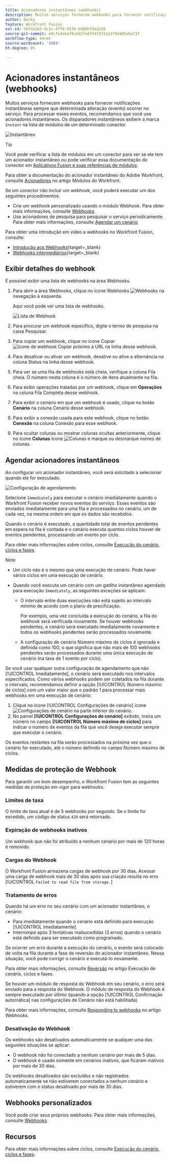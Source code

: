 ```yaml
---
title: Acionadores instantâneos (webhooks)
description: Muitos serviços fornecem webhooks para fornecer notificações instantâneas sempre que uma determinada alteração ocorrer no serviço. Para processar essas notificações, recomendamos que você use acionadores instantâneos. Este artigo descreve o uso e a funcionalidade de acionadores instantâneos no Adobe Workfront Fusion.
author: Becky
feature: Workfront Fusion
exl-id: 5bfda2b2-dc1c-4ff6-9236-b480bfda2e58
source-git-commit: e0cfe4e6af0c6d1fe8f44fd72e13f9e9d5e6a73f
workflow-type: tm+mt
source-wordcount: '1064'
ht-degree: 0%

---
```


# Acionadores instantâneos (webhooks)

Muitos serviços fornecem webhooks para fornecer notificações instantâneas sempre que determinada alteração (evento) ocorrer no serviço. Para processar esses eventos, recomendamos que você use acionadores instantâneos. Os disparadores instantâneos exibem a marca `Instant` na lista de módulos de um determinado conector.

![Instantâneo](assets/instant.png)

>[!TIP]
>
>Você pode verificar a lista de módulos em um conector para ver se ele tem um acionador instantâneo ou pode verificar essa documentação do conector em [Aplicativos Fusion e suas referências de módulos](/help/workfront-fusion/references/apps-and-modules/apps-and-modules-toc.md).
>
>Para obter a documentação do acionador instantâneo do Adobe Workfront, consulte [Acionadores](/help/workfront-fusion/references/apps-and-modules/adobe-connectors/workfront-modules.md#triggers) no artigo Módulos do Workfront.

Se um conector não incluir um webhook, você poderá executar um dos seguintes procedimentos:

* Crie um webhook personalizado usando o módulo Webhook.
Para obter mais informações, consulte [Webhooks](/help/workfront-fusion/references/apps-and-modules/universal-connectors/webhooks-updated.md).
* Use acionadores de pesquisa para pesquisar o serviço periodicamente.
Para obter mais informações, consulte [Agendar um cenário](/help/workfront-fusion/create-scenarios/config-scenarios-settings/schedule-a-scenario.md)

Para obter uma introdução em vídeo a webhooks no Workfront Fusion, consulte:

* [Introdução aos Webhooks](https://video.tv.adobe.com/v/3427025/){target=_blank}
* [Webhooks intermediários](https://video.tv.adobe.com/v/3427030/){target=_blank}

## Exibir detalhes do webhook

É possível exibir uma lista de webhooks na área Webhooks.

1. Para abrir a área Webhooks, clique no ícone Webhooks ![Webhooks](assets/webhooks-icon.png) na navegação à esquerda.

   Aqui você pode ver uma lista de webhooks.

   ![Lista de Webhook](assets/list-of-webhooks.png)

1. Para procurar um webhook específico, digite o termo de pesquisa na caixa Pesquisar.
1. Para copiar um webhook, clique no ícone Copiar ![ícone de webhook Copiar](assets/copy-webhook-icon.png) próximo à URL na linha desse webhook.
1. Para desativar ou ativar um webhook, desative ou ative a alternância na coluna Status na linha desse webhook.
1. Para ver se uma fila de webhooks está cheia, verifique a coluna Fila cheia. O número nesta coluna é o número de itens atualmente na fila.
1. Para exibir operações tratadas por um webhook, clique em **Operações** na coluna Fila Completa desse webhook.
1. Para exibir o cenário em que um webhook é usado, clique no botão **Cenário** na coluna Cenário desse webhook.
1. Para exibir a conexão usada para este webhook, clique no botão **Conexão** na coluna Conexão para esse webhook.
1. Para ocultar colunas ou mostrar colunas ocultas anteriormente, clique no ícone **Colunas** ícone ![Colunas](assets/glist-column.png) e marque ou desmarque nomes de colunas.

## Agendar acionadores instantâneos

Ao configurar um acionador instantâneo, você será solicitado a selecionar quando ele for executado.

![Configuração de agendamento](assets/schedule-setting.png)

Selecione `Immediately` para executar o cenário imediatamente quando o Workfront Fusion receber novos eventos do serviço. Esses eventos são enviados imediatamente para uma fila e processados no cenário, um de cada vez, na mesma ordem em que os dados são recebidos.

Quando o cenário é executado, a quantidade total de eventos pendentes em espera na fila é contada e o cenário executa quantos ciclos houver de eventos pendentes, processando um evento por ciclo.

Para obter mais informações sobre ciclos, consulte [Execução do cenário, ciclos e fases](/help/workfront-fusion/references/scenarios/scenario-execution-cycles-phases.md).

>[!NOTE]
>
>* Um ciclo não é o mesmo que uma execução de cenário. Pode haver vários ciclos em uma execução de cenário.
>* Quando você executa um cenário com um gatilho instantâneo agendado para execução `Immediately`, as seguintes exceções se aplicam:
>
>     * O intervalo entre duas execuções não está sujeito ao intervalo mínimo de acordo com o plano de precificação.
>
>       Por exemplo, uma vez concluída a execução do cenário, a fila do webhook será verificada novamente. Se houver webhooks pendentes, o cenário será executado imediatamente novamente e todos os webhooks pendentes serão processados novamente.
>   
>     * A configuração de cenário Número máximo de ciclos é ignorada e definida como 100, o que significa que não mais de 100 webhooks pendentes serão processados durante uma única execução de cenário (na taxa de 1 evento por ciclo).
>


Se você usar qualquer outra configuração de agendamento que não [!UICONTROL Imediatamente], o cenário será executado nos intervalos especificados. Como vários webhooks podem ser coletados na fila durante o intervalo, recomendamos definir a opção [!UICONTROL Número máximo de ciclos] com um valor maior que o padrão 1 para processar mais webhooks em uma execução de cenário:

1. Clique no ícone [!UICONTROL Configurações de cenário] ícone ![Configurações de cenário](assets/scenario-settings-icon.png) na parte inferior do cenário.
1. No painel **[!UICONTROL Configurações de cenário]** exibido, insira um número no campo **[!UICONTROL Número máximo de ciclos]** para indicar o número de eventos da fila que você deseja executar sempre que executar o cenário.

Os eventos restantes na fila serão processados na próxima vez que o cenário for executado, até o número definido no campo Número máximo de ciclos.

## Medidas de proteção de Webhook

Para garantir um bom desempenho, o Workfront Fusion tem as seguintes medidas de proteção em vigor para webhooks.

### Limites de taxa

O limite de taxa atual é de 5 webhooks por segundo. Se o limite for excedido, um código de status `429` será retornado.

### Expiração de webhooks inativos

Um webhook que não foi atribuído a nenhum cenário por mais de 120 horas é removido.

### Cargas do Webhook

O Workfront Fusion armazena cargas de webhook por 30 dias. Acessar uma carga de webhook mais de 30 dias após sua criação resulta no erro [!UICONTROL `Failed to read file from storage.`]

### Tratamento de erros

Quando há um erro no seu cenário com um acionador instantâneo, o cenário:

* Para imediatamente quando o cenário está definido para execução [!UICONTROL Imediatamente].
* Interrompe após 3 tentativas malsucedidas (3 erros) quando o cenário está definido para ser executado como programado.

Se ocorrer um erro durante a execução do cenário, o evento será colocado de volta na fila durante a fase de reversão do acionador instantâneo. Nessa situação, você pode corrigir o cenário e executá-lo novamente.

Para obter mais informações, consulte [Reversão](/help/workfront-fusion/references/scenarios/scenario-execution-cycles-phases.md#rollback) no artigo Execução de cenário, ciclos e fases.

Se houver um módulo de resposta do Webhook em seu cenário, o erro será enviado para a resposta do Webhook. O módulo de resposta do Webhook é sempre executado por último (quando a opção [!UICONTROL Confirmação automática] nas configurações de Cenário não está habilitada).

Para obter mais informações, consulte [Responding to webhooks](/help/workfront-fusion/references/apps-and-modules/universal-connectors/webhooks-updated.md#responding-to-webhooks) no artigo Webhooks.

### Desativação do Webhook

Os webhooks são desativados automaticamente se qualquer uma das seguintes situações se aplicar:

* O webhook não foi conectado a nenhum cenário por mais de 5 dias.
* O webhook é usado somente em cenários inativos, que ficaram inativos por mais de 30 dias.

Os webhooks desativados são excluídos e não registrados automaticamente se não estiverem conectados a nenhum cenário e estiverem com o status desativado por mais de 30 dias.

## Webhooks personalizados

Você pode criar seus próprios webhooks. Para obter mais informações, consulte [Webhooks](/help/workfront-fusion/references/apps-and-modules/universal-connectors/webhooks-updated.md).

## Recursos

Para obter mais informações sobre ciclos, consulte [Execução do cenário, ciclos e fases](/help/workfront-fusion/references/scenarios/scenario-execution-cycles-phases.md).
